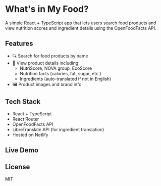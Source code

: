 # What's in My Food?

A simple React + TypeScript app that lets users search food products and view nutrition scores and ingredient details using the OpenFoodFacts API.

## Features

- 🔍 Search for food products by name
- 🧾 View product details including:
  - NutriScore, NOVA group, EcoScore
  - Nutrition facts (calories, fat, sugar, etc.)
  - Ingredients (auto-translated if not in English)
- 🖼️ Product images and brand info

## Tech Stack

- React + TypeScript
- React Router
- OpenFoodFacts API
- LibreTranslate API (for ingredient translation)
- Hosted on Netlify

## Live Demo



## License

MIT
